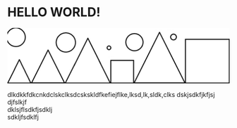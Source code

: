 HELLO WORLD!
=================
![world](image-test-02.jpg)

dlkdkkfdkcnkdclskclksdcskskldfkefiejflke,lksd,lk,sldk,clks  dskjsdkfjkfjsj  djfslkjf  
dklsjflsdkfjsdklj  
sdkljfsdklfj  
